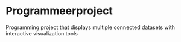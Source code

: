 # Programmeerproject
Programming project that displays multiple connected datasets with interactive visualization tools
